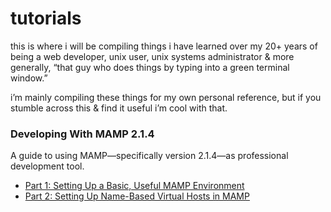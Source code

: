 # tutorials

this is where i will be compiling things i have learned over my 20+ years of being a web developer, unix user, unix systems administrator & more generally, “that guy who does things by typing into a green terminal window.”

i’m mainly compiling these things for my own personal reference, but if you stumble across this & find it useful i’m cool with that.

### Developing With MAMP 2.1.4
A guide to using MAMP—specifically version 2.1.4—as professional development tool.
* [Part 1: Setting Up a Basic, Useful MAMP Environment][1]
* [Part 2: Setting Up Name-Based Virtual Hosts in MAMP][2]

[1]: mamp_part_1 "Setting Up a Basic, Useful MAMP Environment"
[2]: mamp_part_2 "Setting Up Name-Based Virtual Hosts"
